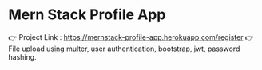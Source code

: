 # Mern Stack Profile App
👉 Project Link : https://mernstack-profile-app.herokuapp.com/register
👉 File upload using multer, user authentication, bootstrap, jwt, password hashing.
